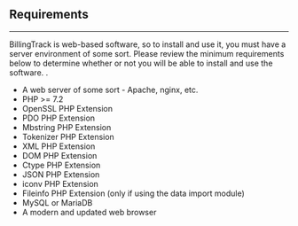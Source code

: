 Requirements
---

---

BillingTrack is web-based software, so to install and use it, you must
have a server environment of some sort. Please review the minimum
requirements below to determine whether or not you will be able to
install and use the software. .

-   A web server of some sort - Apache, nginx, etc.
-   PHP &gt;= 7.2
-   OpenSSL PHP Extension
-   PDO PHP Extension
-   Mbstring PHP Extension
-   Tokenizer PHP Extension
-   XML PHP Extension
-   DOM PHP Extension
-   Ctype PHP Extension
-   JSON PHP Extension
-   iconv PHP Extension
-   Fileinfo PHP Extension (only if using the data import module)
-   MySQL or MariaDB
-   A modern and updated web browser
